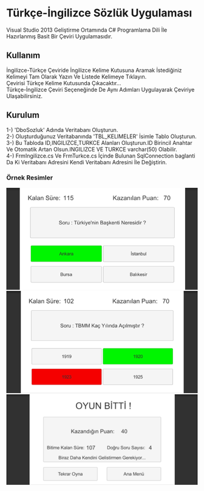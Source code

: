 # Türkçe-İngilizce Sözlük Uygulaması

Visual Studio 2013 Geliştirme Ortamında C# Programlama Dili İle Hazırlanmış Basit Bir Çeviri Uygulamasıdır.

## Kullanım

İngilizce-Türkçe Çeviride İngilizce Kelime Kutusuna Aramak İstediğiniz Kelimeyi Tam Olarak Yazın Ve Listede Kelimeye Tıklayın.<br />
Çevirisi Türkçe Kelime Kutusunda Çıkacaktır...<br />
Türkçe-İngilizce Çeviri Seçeneğinde De Aynı Adımları Uygulayarak Çeviriye Ulaşabilirsiniz. <br />

## Kurulum

1-) 'DboSozluk' Adında Veritabanı Oluşturun. <br />
2-) Oluşturduğunuz Veritabanında 'TBL_KELIMELER' İsimle Tablo Oluşturun. <br />
3-) Bu Tabloda ID,INGILIZCE,TURKCE Alanları Oluşturun.ID Birincil Anahtar Ve Otomatik Artan Olsun.INGILIZCE VE TURKCE varchar(50) Olabilir. <br />
4-) FrmIngilizce.cs Ve FrmTurkce.cs İçinde Bulunan SqlConnection baglanti Da Ki Veritabanı Adresini Kendi Veritabanı Adresini İle Değiştirin. <br />

### Örnek Resimler

![Resim1](https://github.com/berkekurnaz/UnityEngineExamples-/blob/master/BilgiYarismasiSistemi/Images/git1.png)
![Resim2](https://github.com/berkekurnaz/UnityEngineExamples-/blob/master/BilgiYarismasiSistemi/Images/git2.png)
![Resim3](https://github.com/berkekurnaz/UnityEngineExamples-/blob/master/BilgiYarismasiSistemi/Images/git3.png)

